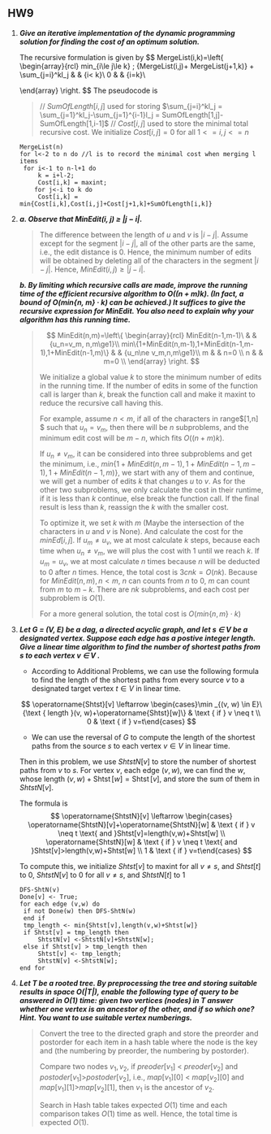 ## HW9

1. ***Give an iterative implementation of the dynamic programming solution for finding the cost of an optimum solution.*** 

   The recursive formulation is given by
   $$
   MergeList(i,k)=\left\{
   \begin{array}{rcl}
   min_{i\le j\le k} \; \{MergeList(i,j)+ MergeList(j+1,k)\} + \sum_{j=i}^kl_j    &      & {i< k}\\
   0   &      & {i=k}\\
   
   \end{array} \right.
   $$
   The pseudocode is 

   >// $SumOfLength[i,j]$ used for storing $\sum_{j=i}^kl_j = \sum_{j=1}^kl_j-\sum_{j=1}^{i-1}l_j = SumOfLength[1,j]-SumOfLength[1,i-1]$ 
   >// $Cost[i,j]$ used to store the minimal total recursive cost. We initialize $Cost[i, j] = 0$ for all $1<=i,j<=n$

   ```pseudocode
   MergeList(n)
   for l<-2 to n do //l is to record the minimal cost when merging l items
   	for i<-1 to n-l+1 do
   		k = i+l-2;
   		Cost[i,k] = maxint;
       for j<-i to k do
       	Cost[i,k] = min{Cost[i,k],Cost[i,j]+Cost[j+1,k]+SumOfLength[i,k]}
   ```

2. ***a. Observe that MinEdit(i, j) ≥ |j − i|.***

   >The difference between the length of $u$ and $v$ is $|i-j|$. Assume except for the segment $|i-j|$, all of the other parts are the same, i.e., the edit distance is 0. Hence, the minimum number of edits will be obtained by deleting all of the characters in the segment $|i-j|$. Hence, $MinEdit(i,j)\ge |j-i|$.

   ***b. By limiting which recursive calls are made, improve the running time of the efficient recursive algorithm to O((n + m)k). (In fact, a bound of O(min{n, m} · k) can be achieved.) It suffices to give the recursive expression for MinEdit. You also need to explain why your algorithm has this running time.***

   

   >$$
   >MinEdit(n,m)=\left\{
   >\begin{array}{rcl}
   >MinEdit(n-1,m-1)\   &      & {u_n=v_m, n,m\ge1}\\
   >min\{1+MinEdit(n,m-1),1+MinEdit(n-1,m-1),1+MinEdit(n-1,m)\}  &      & {u_n\ne v_m,n,m\ge1}\\
   >m   &      & n=0 \\
   >n   &      & m=0 \\
   >\end{array} \right.
   >$$
   >
   >We initialize a global value $k$ to store the minimum number of edits in the running time. If the number of edits in some of the function call is larger than $k$, break the function call and make it maxint to reduce the recursive call having this.
   >
   >For example, assume $n<m$, if all of the characters in range$[1,n] $ such that $u_n=v_m$, then there will be $n$ subproblems, and the minimum edit cost will be $m-n$, which fits $O((n+m)k)$.
   >
   >If $u_n\ne v_m$, it can be considered into three subproblems and get the minimum, i.e., $min\{1+MinEdit(n,m-1),1+MinEdit(n-1,m-1),1+MinEdit(n-1,m)\}$,  we start with any of them and continue, we will get a number of edits $k$ that changes $u$ to $v$. As for the other two subproblems, we only calculate the cost in their runtime, if it is less than $k$ continue, else break the function call. If the final result is less than $k$, reassign the $k$ with the smaller cost.
   >
   >To optimize it, we set $k$ with $m$ (Maybe the intersection of the characters in $u$ and $v$ is None). And calculate the cost for the $minEd[i,j]$. If $u_m\ne u_v$, we at most calculate $k$ steps, because each time when $u_n\ne v_m$, we will plus the cost with 1 until we reach $k$. If $u_m=u_v$, we at most calculate $n$ times because $n$ will be deducted to $0$ after $n$ times.  Hence, the total cost is $3cnk = O(nk)$. Because for $MinEdit(n,m), n<m$, $n$ can counts from $n$ to 0, $m$ can count from $m$ to $m-k$. There are $nk$ subproblems, and each cost per subproblem is $O(1)$. 
   >
   >For a more general solution, the total cost is $O(min\{n,m\}\cdot k)$

3. ***Let G = (V, E) be a dag, a directed acyclic graph, and let s ∈ V be a designated vertex. Suppose each edge has a postive integer length. Give a linear time algorithm to find the number of shortest paths from s to each vertex v ∈ V .***

   + According to Additional Problems, we can use the following formula to find the length of the shortest paths from every source $v$ to a designated target vertex $t\in V$ in linear time.

   $$
   \operatorname{Shtst}[v] \leftarrow \begin{cases}\min _{(v, w) \in E}\{\text { length }(v, w)+\operatorname{Shtst}[w]\} & \text { if } v \neq t \\ 0 & \text { if } v=t\end{cases}
   $$

   + We can use the reversal of $G$ to compute the length of the shortest paths from the source $s$ to each vertex $v\in V$ in linear time.

   Then in this problem, we use $ShtstN[v]$ to store the number of shortest paths from $v$ to $s$.  For vertex $v$, each edge $(v,w)$,  we can find the $w$, whose $\text {length }(v, w)+\operatorname{Shtst}[w]= \operatorname{Shtst}[v]$, and store the sum of them in $ShtstN[v]$.

   The formula is 
   $$
   \operatorname{ShtstN}[v] \leftarrow \begin{cases} \operatorname{ShtstN}[v]+\operatorname{ShtstN}[w] & \text { if } v \neq t \text{ and }Shtst[v]=length(v,w)+Shtst[w] \\
    \operatorname{ShtstN}[w] & \text { if } v \neq t \text{ and }Shtst[v]>length(v,w)+Shtst[w] \\
    1 & \text { if } v=t\end{cases}
   $$
   

   To compute this, we initialize $Shtst[v]$ to maxint for all $v\ne s,$ and $Shtst[t]$ to $0$, $ShtstN[v]$ to 0 for all $v\ne s,$ and $ShtstN[t]$ to $1$

   ```pseudocode
   DFS-ShtN(v)
   Done[v] <- True; 
   for each edge (v,w) do 
   	if not Done(w) then DFS-ShtN(w)
   	end if
   	tmp_length <- min{Shtst[v],length(v,w)+Shtst[w]}
   	if Shtst[v] = tmp_length then
   		ShtstN[v] <-ShtstN[v]+ShtstN[w];
   	else if Shtst[v] > tmp_length then
   		Shtst[v] <- tmp_length;
   		ShtstN[v] <-ShtstN[w];
   end for
   ```

4. ***Let T be a rooted tree. By preprocessing the tree and storing suitable results in space O(|T|), enable the following type of query to be answered in O(1) time: given two vertices (nodes) in T answer whether one vertex is an ancestor of the other, and if so which one? Hint. You want to use suitable vertex numberings.***

   >Convert the tree to the directed graph and store the preorder and postorder for each item in a hash table where the node is the key and (the numbering by preorder, the numbering by postorder). 
   >
   >Compare two nodes $v_1,v_2$, if $preoder[v_1]$ < $preoder[v_2]$ and $postoder[v_1]$>$postoder[v_2]$, i.e., $map[v_1][0]$ < $map[v_2][0]$ and $map[v_1][1]$>$map[v_2][1]$, then $v_1$ is the ancestor of $v_2$.
   >
   >Search in Hash table takes expected $O(1)$ time and each comparison takes $O(1)$ time as well. Hence, the total time is expected $O(1)$.

